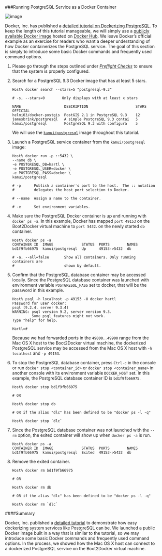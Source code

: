 ###Running PostgreSQL Service as a Docker Container
![image](https://s3.amazonaws.com/learningdocker/wordpress/running-postgresql-service-docker-container/dockerized-postgresql-database-mac-os-x-boot2docker.jpg)
Docker, Inc. has published a [detailed tutorial on Dockerizing PostgreSQL](https://docs.docker.com/examples/postgresql_service/).  To keep the length of this tutorial manageable, we will simply use a [publicly available Docker image](https://github.com/kamui/docker-postgresql) hosted on [Docker Hub](https://hub.docker.com/).  We leave Docker’s official example as an exercise for readers who want a deeper understanding of how Docker containerizes the PostgreSQL service.  The goal of this section is simply to introduce some basic Docker commands and frequently used command options.

1.  Please go through the steps outlined under *[Preflight Checks](http://learningdocker.com/preflight-checks/)* to ensure that the system is properly configured.

2.  Search for a PostgreSQL 9.3 Docker image that has at least 5 stars.

	```
	Host% docker search --stars=5 "postgresql-9.3"
	
	# -s, --stars=0        Only displays with at least x stars
	
	NAME                    DESCRIPTION                      STARS  OFFICIAL
	helmi03/docker-postgis  PostGIS 2.1 in PostgreSQL 9.3    12
	jamesbrink/postgresql   A simple PostgreSQL 9.3 contai   5
	kamui/postgresql        PostgreSQL 9.3 with configura    5
	```
	
	We will use the [`kamui/postgresql`](https://registry.hub.docker.com/u/kamui/postgresql/) image throughout this tutorial.
	
	
3.  Launch a PostgreSQL service container from the `kamui/postgresql` image:

	```
	Host% docker run -p ::5432 \
	--name db \
	-e POSTGRESQL_DB=hartl \
	-e POSTGRESQL_USER=docker \
	-e POSTGRESQL_PASS=docker \
	kamui/postgresql
	
	# -p      Publish a container's port to the host.  The :: notation
	#         delegates the host port selection to Docker.
	
	# --name  Assign a name to the container.
	
	# -e      Set environment variables.
	```

4.  Make sure the PostgreSQL Docker container is up and running with `docker ps -a`.  In this example, Docker has mapped `port 49153` on the Boot2Docker virtual machine to `port 5432`. on the newly started `db` container.

	```
	Host% docker ps -a
	CONTAINER ID  IMAGE             STATUS  PORTS        NAMES
	bd1f9fb66975  kamui/postgresql  Up      49153->5432  db
	
	# -a, --all=false       Show all containers. Only running containers are
	#                       shown by default.
	```

5.  Confirm that the PostgreSQL database container may be accessed locally.  Since the PostgreSQL database container was launched with environment variable `POSTGRESQL_PASS` set to docker, that will be the password in this example.

	```
	Host% psql -h localhost -p 49153 -U docker hartl
	Password for user docker: 
	psql (9.2.4, server 9.3.4)
	WARNING: psql version 9.2, server version 9.3.
	         Some psql features might not work.
	Type "help" for help.
	
	Hartl=#
	```

	Because we had forwarded ports in the `49000..49900` range from the Mac OS X host to the Boot2Docker virtual machine, the dockerized PostgreSQL service may be accessed from the Mac OS X host with `-h localhost` and `-p 49153`.

6.  To stop the PostgreSQL database container, press `Ctrl-c` in the console or run `docker stop <container_id>` or `docker stop <container_name>` in another console with its environment variable `DOCKER_HOST` set.  In this example, the PostgreSQL database container ID is `bd1f9fb66975`.

	```
	Host% docker stop bd1f9fb66975
	
	# OR
	
	Host% docker stop db
	
	# OR if the alias "dlc" has been defined to be "docker ps -l -q"
	
	Host% docker stop `dlc`
	```

7.  Since the PostgreSQL database container was not launched with the `--rm` option, the exited container will show up when `docker ps -a` is run.

	```
	Host% docker ps -a
	CONTAINER ID  IMAGE             STATUS  PORTS        NAMES
	bd1f9fb66975  kamui/postgresql  Exited  49153->5432  db
	```

8.  Remove the exited container.

	```
	Host% docker rm bd1f9fb66975
	
	# OR
	
	Host% docker rm db
	
	# OR if the alias "dlc" has been defined to be "docker ps -l -q"
	
	Host% docker rm `dlc`
	```

####Summary

Docker, Inc. published a [detailed tutorial](https://docs.docker.com/examples/postgresql_service/) to demonstrate how easy dockerizing system services like PostgreSQL can be.  We launched a public Docker image built in a way that is similar to the tutorial, so we may introduce some basic Docker commands and frequently used command options.  In the process, we showed how the Mac OS X host can connect to a dockerized PostgreSQL service on the Boot2Docker virtual machine.

